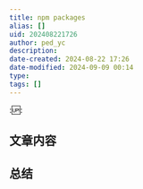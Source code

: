 ```yaml
---
title: npm packages
alias: []
uid: 202408221726
author: ped_yc
description: 
date-created: 2024-08-22 17:26
date-modified: 2024-09-09 00:14
type: 
tags: []
---
```


::up::

##


## 文章内容

## 总结
